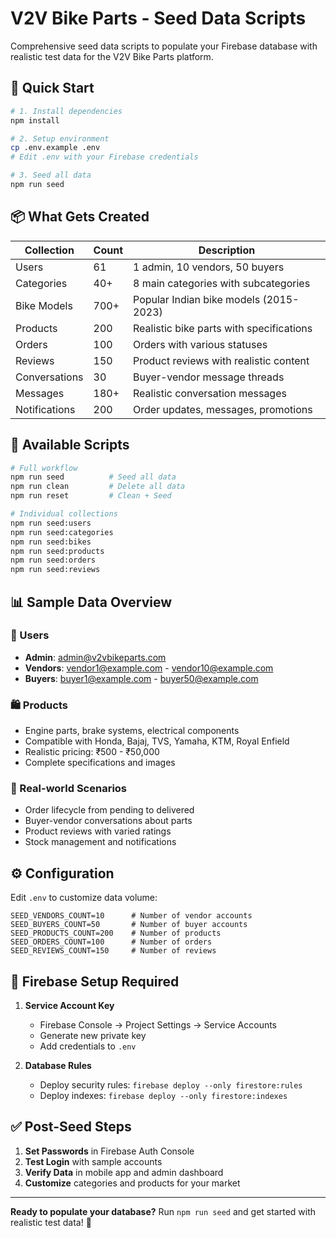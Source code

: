 # V2V Bike Parts - Seed Data Scripts

Comprehensive seed data scripts to populate your Firebase database with realistic test data for the V2V Bike Parts platform.

## 🎯 Quick Start

```bash
# 1. Install dependencies
npm install

# 2. Setup environment
cp .env.example .env
# Edit .env with your Firebase credentials

# 3. Seed all data
npm run seed
```

## 📦 What Gets Created

| Collection | Count | Description |
|------------|-------|-------------|
| Users | 61 | 1 admin, 10 vendors, 50 buyers |
| Categories | 40+ | 8 main categories with subcategories |
| Bike Models | 700+ | Popular Indian bike models (2015-2023) |
| Products | 200 | Realistic bike parts with specifications |
| Orders | 100 | Orders with various statuses |
| Reviews | 150 | Product reviews with realistic content |
| Conversations | 30 | Buyer-vendor message threads |
| Messages | 180+ | Realistic conversation messages |
| Notifications | 200 | Order updates, messages, promotions |

## 🔧 Available Scripts

```bash
# Full workflow
npm run seed          # Seed all data
npm run clean         # Delete all data
npm run reset         # Clean + Seed

# Individual collections  
npm run seed:users
npm run seed:categories
npm run seed:bikes
npm run seed:products
npm run seed:orders
npm run seed:reviews
```

## 📊 Sample Data Overview

### 👤 Users
- **Admin**: admin@v2vbikeparts.com
- **Vendors**: vendor1@example.com - vendor10@example.com  
- **Buyers**: buyer1@example.com - buyer50@example.com

### 🛍️ Products
- Engine parts, brake systems, electrical components
- Compatible with Honda, Bajaj, TVS, Yamaha, KTM, Royal Enfield
- Realistic pricing: ₹500 - ₹50,000
- Complete specifications and images

### 📱 Real-world Scenarios
- Order lifecycle from pending to delivered
- Buyer-vendor conversations about parts
- Product reviews with varied ratings
- Stock management and notifications

## ⚙️ Configuration

Edit `.env` to customize data volume:

```env
SEED_VENDORS_COUNT=10      # Number of vendor accounts
SEED_BUYERS_COUNT=50       # Number of buyer accounts  
SEED_PRODUCTS_COUNT=200    # Number of products
SEED_ORDERS_COUNT=100      # Number of orders
SEED_REVIEWS_COUNT=150     # Number of reviews
```

## 🚀 Firebase Setup Required

1. **Service Account Key**
   - Firebase Console → Project Settings → Service Accounts
   - Generate new private key
   - Add credentials to `.env`

2. **Database Rules**
   - Deploy security rules: `firebase deploy --only firestore:rules`
   - Deploy indexes: `firebase deploy --only firestore:indexes`

## ✅ Post-Seed Steps

1. **Set Passwords** in Firebase Auth Console
2. **Test Login** with sample accounts
3. **Verify Data** in mobile app and admin dashboard
4. **Customize** categories and products for your market

---

**Ready to populate your database?** Run `npm run seed` and get started with realistic test data! 🚀
